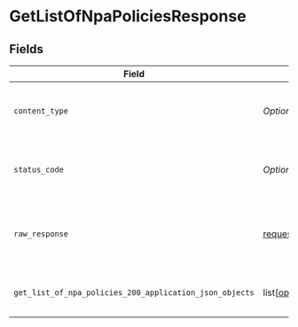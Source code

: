 # GetListOfNpaPoliciesResponse


## Fields

| Field                                                                                                                            | Type                                                                                                                             | Required                                                                                                                         | Description                                                                                                                      | Example                                                                                                                          |
| -------------------------------------------------------------------------------------------------------------------------------- | -------------------------------------------------------------------------------------------------------------------------------- | -------------------------------------------------------------------------------------------------------------------------------- | -------------------------------------------------------------------------------------------------------------------------------- | -------------------------------------------------------------------------------------------------------------------------------- |
| `content_type`                                                                                                                   | *Optional[str]*                                                                                                                  | :heavy_check_mark:                                                                                                               | HTTP response content type for this operation                                                                                    |                                                                                                                                  |
| `status_code`                                                                                                                    | *Optional[int]*                                                                                                                  | :heavy_check_mark:                                                                                                               | HTTP response status code for this operation                                                                                     |                                                                                                                                  |
| `raw_response`                                                                                                                   | [requests.Response](https://requests.readthedocs.io/en/latest/api/#requests.Response)                                            | :heavy_minus_sign:                                                                                                               | Raw HTTP response; suitable for custom response parsing                                                                          |                                                                                                                                  |
| `get_list_of_npa_policies_200_application_json_objects`                                                                          | list[[operations.GetListOfNpaPolicies200ApplicationJSON](undefined/models/operations/getlistofnpapolicies200applicationjson.md)] | :heavy_minus_sign:                                                                                                               | successful operation                                                                                                             | [object Object],[object Object]                                                                                                  |